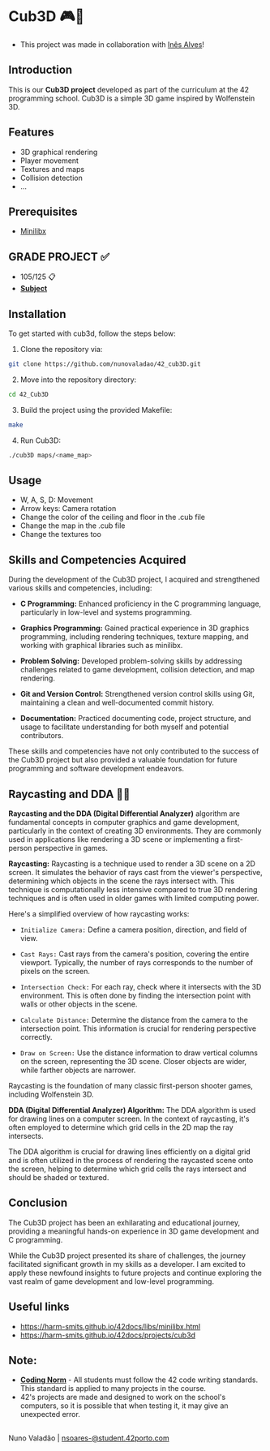 # Cub3D 🎮👾

- This project was made in collaboration with [Inês Alves](https://github.com/inesalves44)!

## Introduction
This is our **Cub3D project** developed as part of the curriculum at the 42 programming school. Cub3D is a simple 3D game inspired by Wolfenstein 3D.

## Features
- 3D graphical rendering
- Player movement
- Textures and maps
- Collision detection
- ...

## Prerequisites
- [Minilibx](https://github.com/42Paris/minilibx-linux)

## GRADE PROJECT ✅
- 105/125 📋
- [**Subject**](https://github.com/nunovaladao/42_cub3D/blob/main/extras/en.subject.pdf)

## Installation
To get started with cub3d, follow the steps below:
1. Clone the repository via:
```bash
git clone https://github.com/nunovaladao/42_cub3D.git
```

2. Move into the repository directory:
```bash
cd 42_Cub3D
```

3. Build the project using the provided Makefile:
```bash
make
```

4. Run Cub3D:
```bash
./cub3D maps/<name_map>
```

## Usage
- W, A, S, D: Movement
- Arrow keys: Camera rotation
- Change the color of the ceiling and floor in the .cub file
- Change the map in the .cub file
- Change the textures too


## Skills and Competencies Acquired

During the development of the Cub3D project, I acquired and strengthened various skills and competencies, including:

- **C Programming:** Enhanced proficiency in the C programming language, particularly in low-level and systems programming.

- **Graphics Programming:** Gained practical experience in 3D graphics programming, including rendering techniques, texture mapping, and working with graphical libraries such as minilibx.

- **Problem Solving:** Developed problem-solving skills by addressing challenges related to game development, collision detection, and map rendering.

- **Git and Version Control:** Strengthened version control skills using Git, maintaining a clean and well-documented commit history.

- **Documentation:** Practiced documenting code, project structure, and usage to facilitate understanding for both myself and potential contributors.

These skills and competencies have not only contributed to the success of the Cub3D project but also provided a valuable foundation for future programming and software development endeavors.

## Raycasting and DDA ✍🏼

**Raycasting and the DDA (Digital Differential Analyzer)** algorithm are fundamental concepts in computer graphics and game development, particularly in the context of creating 3D environments. They are commonly used in applications like rendering a 3D scene or implementing a first-person perspective in games.

**Raycasting:**
Raycasting is a technique used to render a 3D scene on a 2D screen. It simulates the behavior of rays cast from the viewer's perspective, determining which objects in the scene the rays intersect with. This technique is computationally less intensive compared to true 3D rendering techniques and is often used in older games with limited computing power.

Here's a simplified overview of how raycasting works:

- ```Initialize Camera:``` Define a camera position, direction, and field of view.

- ```Cast Rays:``` Cast rays from the camera's position, covering the entire viewport. Typically, the number of rays corresponds to the number of pixels on the screen.

- ```Intersection Check:``` For each ray, check where it intersects with the 3D environment. This is often done by finding the intersection point with walls or other objects in the scene.

- ```Calculate Distance:``` Determine the distance from the camera to the intersection point. This information is crucial for rendering perspective correctly.

- ```Draw on Screen:``` Use the distance information to draw vertical columns on the screen, representing the 3D scene. Closer objects are wider, while farther objects are narrower.

Raycasting is the foundation of many classic first-person shooter games, including Wolfenstein 3D.

**DDA (Digital Differential Analyzer) Algorithm:**
The DDA algorithm is used for drawing lines on a computer screen. In the context of raycasting, it's often employed to determine which grid cells in the 2D map the ray intersects.

The DDA algorithm is crucial for drawing lines efficiently on a digital grid and is often utilized in the process of rendering the raycasted scene onto the screen, helping to determine which grid cells the rays intersect and should be shaded or textured.

## Conclusion
The Cub3D project has been an exhilarating and educational journey, providing a meaningful hands-on experience in 3D game development and C programming. 

While the Cub3D project presented its share of challenges, the journey facilitated significant growth in my skills as a developer. I am excited to apply these newfound insights to future projects and continue exploring the vast realm of game development and low-level programming.

## Useful links

- https://harm-smits.github.io/42docs/libs/minilibx.html
- https://harm-smits.github.io/42docs/projects/cub3d


## Note:

- [**Coding Norm**](https://github.com/nunovaladao/42_cub3D/blob/main/extras/en_norm.pdf) - All students must follow the 42 code writing standards. This standard is applied to many projects in the course.
- 42's projects are made and designed to work on the school's computers, so it is possible that when testing it, it may give an unexpected error.
##
Nuno Valadão | nsoares-@student.42porto.com
